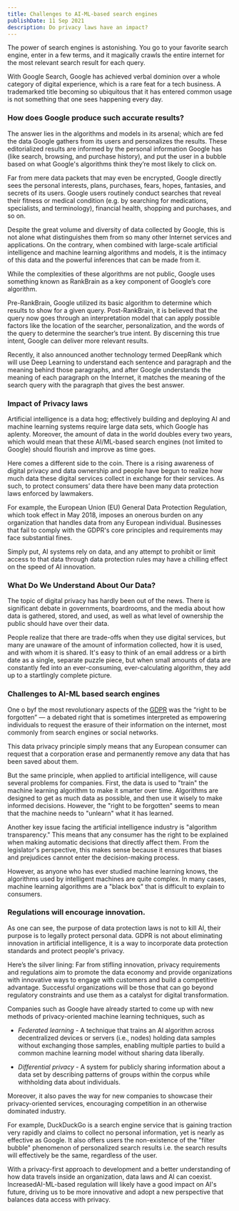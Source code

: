 ```yaml
---
title: Challenges to AI-ML-based search engines
publishDate: 11 Sep 2021
description: Do privacy laws have an impact?
---
```


The power of search engines is astonishing. You go to your favorite search engine, enter in a few terms, and it magically crawls the entire internet for the most relevant search result for each query.

With Google Search, Google has achieved verbal dominion over a whole category of digital experience, which is a rare feat for a tech business. A trademarked title becoming so ubiquitous that it has entered common usage is not something that one sees happening every day.

### How does Google produce such accurate results?

The answer lies in the algorithms and models in its arsenal; which are fed the data Google gathers from its users and personalizes the results. These editorialized results are informed by the personal information Google has (like search, browsing, and purchase history), and put the user in a bubble based on what Google's algorithms think they’re most likely to click on.

Far from mere data packets that may even be encrypted, Google directly sees the personal interests, plans, purchases, fears, hopes, fantasies, and secrets of its users. Google users routinely conduct searches that reveal their fitness or medical condition (e.g. by searching for medications, specialists, and terminology), financial health, shopping and purchases, and so on.

Despite the great volume and diversity of data collected by Google, this is not alone what distinguishes them from so many other Internet services and applications. On the contrary, when combined with large-scale artificial intelligence and machine learning algorithms and models, it is the intimacy of this data and the powerful inferences that can be made from it.

While the complexities of these algorithms are not public, Google uses something known as RankBrain as a key component of Google’s core algorithm.

Pre-RankBrain, Google utilized its basic algorithm to determine which results to show for a given query. Post-RankBrain, it is believed that the query now goes through an interpretation model that can apply possible factors like the location of the searcher, personalization, and the words of the query to determine the searcher’s true intent. By discerning this true intent, Google can deliver more relevant results.

Recently, it also announced another technology termed DeepRank which will use Deep Learning to understand each sentence and paragraph and the meaning behind those paragraphs, and after Google understands the meaning of each paragraph on the Internet, it matches the meaning of the search query with the paragraph that gives the best answer.

### Impact of Privacy laws

Artificial intelligence is a data hog; effectively building and deploying AI and machine learning systems require large data sets, which Google has aplenty. Moreover, the amount of data in the world doubles every two years, which would mean that these AI/ML-based search engines (not limited to Google) should flourish and improve as time goes.

Here comes a different side to the coin. There is a rising awareness of digital privacy and data ownership and people have begun to realize how much data these digital services collect in exchange for their services. As such, to protect consumers’ data there have been many data protection laws enforced by lawmakers.

For example, the European Union (EU) General Data Protection Regulation, which took effect in May 2018, imposes an onerous burden on any organization that handles data from any European individual. Businesses that fail to comply with the GDPR's core principles and requirements may face substantial fines.

Simply put, AI systems rely on data, and any attempt to prohibit or limit access to that data through data protection rules may have a chilling effect on the speed of AI innovation.

### What Do We Understand About Our Data?

The topic of digital privacy has hardly been out of the news. There is significant debate in governments, boardrooms, and the media about how data is gathered, stored, and used, as well as what level of ownership the public should have over their data.

People realize that there are trade-offs when they use digital services, but many are unaware of the amount of information collected, how it is used, and with whom it is shared. It's easy to think of an email address or a birth date as a single, separate puzzle piece, but when small amounts of data are constantly fed into an ever-consuming, ever-calculating algorithm, they add up to a startlingly complete picture.

### Challenges to AI-ML based search engines

One o byf the most revolutionary aspects of the [GDPR](https://gdpr-info.eu/) was the “right to be forgotten” — a debated right that is sometimes interpreted as empowering individuals to request the erasure of their information on the internet, most commonly from search engines or social networks.

This data privacy principle simply means that any European consumer can request that a corporation erase and permanently remove any data that has been saved about them.

But the same principle, when applied to artificial intelligence, will cause several problems for companies. First, the data is used to "train" the machine learning algorithm to make it smarter over time. Algorithms are designed to get as much data as possible, and then use it wisely to make informed decisions. However, the "right to be forgotten" seems to mean that the machine needs to "unlearn" what it has learned.

Another key issue facing the artificial intelligence industry is "algorithm transparency." This means that any consumer has the right to be explained when making automatic decisions that directly affect them. From the legislator's perspective, this makes sense because it ensures that biases and prejudices cannot enter the decision-making process.

However, as anyone who has ever studied machine learning knows, the algorithms used by intelligent machines are quite complex. In many cases, machine learning algorithms are a "black box" that is difficult to explain to consumers.

### Regulations will encourage innovation.

As one can see, the purpose of data protection laws is not to kill AI, their purpose is to legally protect personal data. GDPR is not about eliminating innovation in artificial intelligence, it is a way to incorporate data protection standards and protect people's privacy.

Here’s the silver lining: Far from stifling innovation, privacy requirements and regulations aim to promote the data economy and provide organizations with innovative ways to engage with customers and build a competitive advantage. Successful organizations will be those that can go beyond regulatory constraints and use them as a catalyst for digital transformation.

Companies such as Google have already started to come up with new methods of privacy-oriented machine learning techniques, such as

- _Federated learning_ - A technique that trains an AI algorithm across decentralized devices or servers (i.e., nodes) holding data samples without exchanging those samples, enabling multiple parties to build a common machine learning model without sharing data liberally.

- _Differential privacy_ - A system for publicly sharing information about a data set by describing patterns of groups within the corpus while withholding data about individuals.

Moreover, it also paves the way for new companies to showcase their privacy-oriented services, encouraging competition in an otherwise dominated industry.

For example, DuckDuckGo is a search engine service that is gaining traction very rapidly and claims to collect no personal information, yet is nearly as effective as Google. It also offers users the non-existence of the "filter bubble" phenomenon of personalized search results i.e. the search results will effectively be the same, regardless of the user.

With a privacy-first approach to development and a better understanding of how data travels inside an organization, data laws and AI can coexist. IncreasedAI-ML-based regulation will likely have a good impact on AI's future, driving us to be more innovative and adopt a new perspective that balances data access with privacy.
